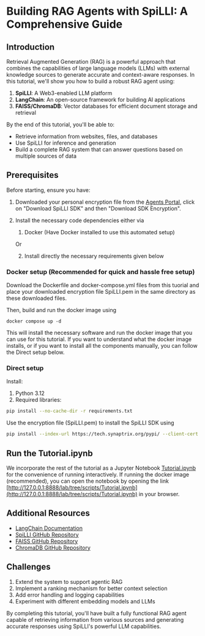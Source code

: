 # Building RAG Agents with SpiLLI: A Comprehensive Guide

## Introduction

Retrieval Augmented Generation (RAG) is a powerful approach that combines the capabilities of large language models (LLMs) with external knowledge sources to generate accurate and context-aware responses. In this tutorial, we'll show you how to build a robust RAG agent using:

1. **SpiLLI**: A Web3-enabled LLM platform
2. **LangChain**: An open-source framework for building AI applications
3. **FAISS/ChromaDB**: Vector databases for efficient document storage and retrieval

By the end of this tutorial, you'll be able to:
- Retrieve information from websites, files, and databases
- Use SpiLLI for inference and generation
- Build a complete RAG system that can answer questions based on multiple sources of data

## Prerequisites

Before starting, ensure you have:

1. Downloaded your personal encryption file from the [Agents Portal](https://agents.synaptrix.org/dechat), click on "Download SpiLLI SDK" and then "Download SDK Encryption".

2. Install the necessary code dependencies either via 
    1. Docker (Have Docker installed to use this automated setup)

    Or 

    2. Install directly the necessary requirements given below

### Docker setup (Recommended for quick and hassle free setup)

Download the Dockerfile and docker-compose.yml files from this tuorial and place your downloaded encryption file SpiLLI.pem in the same directory as these downloaded files.

Then, build and run the docker image using 
```
docker compose up -d
```
This will install the necessary software and run the docker image that you can use for this tutorial. If you want to understand what the docker image installs, or if you want to install all the components manually, you can follow the Direct setup below.

### Direct setup

Install:
1. Python 3.12
2. Required libraries:
```bash
pip install --no-cache-dir -r requirements.txt
```
Use the encryption file (SpiLLI.pem) to install the SpiLLI SDK using
```bash
pip install --index-url https://tech.synaptrix.org/pypi/ --client-cert ./SpiLLI.pem --upgrade SpiLLI
```

## Run the Tutorial.ipynb

We incorporate the rest of the tutorial as a Jupyter Notebook [Tutorial.ipynb](scripts/Tutorial.ipynb) for the convenience of running interactively. If running the docker image (recommended), you can open the notebook by opening the link [http://127.0.0.1:8888/lab/tree/scripts/Tutorial.ipynb](http://127.0.0.1:8888/lab/tree/scripts/Tutorial.ipynb) in your browser.

## Additional Resources

- [LangChain Documentation](https://python.langchain.com/)
- [SpiLLI GitHub Repository](https://github.com/synaptrixai/SpiLLI)
- [FAISS GitHub Repository](https://github.com/facebookresearch/faiss)
- [ChromaDB GitHub Repository](https://github.com/chroma-core/chroma)

## Challenges

1. Extend the system to support agentic RAG
2. Implement a ranking mechanism for better context selection
3. Add error handling and logging capabilities
4. Experiment with different embedding models and LLMs

By completing this tutorial, you'll have built a fully functional RAG agent capable of retrieving information from various sources and generating accurate responses using SpiLLI's powerful LLM capabilities.

